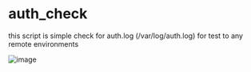 # auth_check

this script is simple check for auth.log (/var/log/auth.log) for test to any remote environments



![image](https://github.com/G01d3nW01f/auth_check/assets/75846902/13d6b402-800b-418d-8caa-906703274059)
